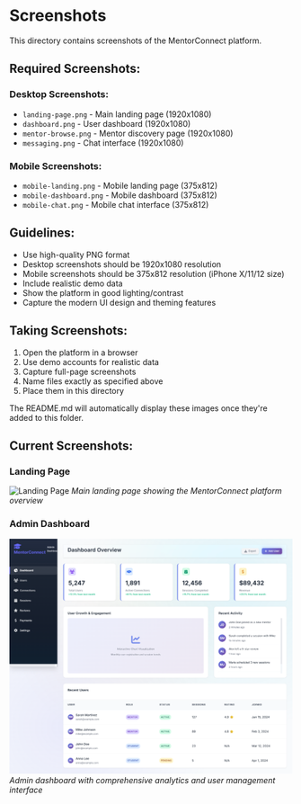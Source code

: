 # Screenshots

This directory contains screenshots of the MentorConnect platform.

## Required Screenshots:

### Desktop Screenshots:
- `landing-page.png` - Main landing page (1920x1080)
- `dashboard.png` - User dashboard (1920x1080) 
- `mentor-browse.png` - Mentor discovery page (1920x1080)
- `messaging.png` - Chat interface (1920x1080)

### Mobile Screenshots:
- `mobile-landing.png` - Mobile landing page (375x812)
- `mobile-dashboard.png` - Mobile dashboard (375x812)
- `mobile-chat.png` - Mobile chat interface (375x812)

## Guidelines:

- Use high-quality PNG format
- Desktop screenshots should be 1920x1080 resolution
- Mobile screenshots should be 375x812 resolution (iPhone X/11/12 size)
- Include realistic demo data
- Show the platform in good lighting/contrast
- Capture the modern UI design and theming features

## Taking Screenshots:

1. Open the platform in a browser
2. Use demo accounts for realistic data
3. Capture full-page screenshots
4. Name files exactly as specified above
5. Place them in this directory

The README.md will automatically display these images once they're added to this folder.

## Current Screenshots:

### Landing Page
![Landing Page](landing-page.png)
*Main landing page showing the MentorConnect platform overview*

### Admin Dashboard
![Admin Dashboard](dashboard.png)
*Admin dashboard with comprehensive analytics and user management interface*